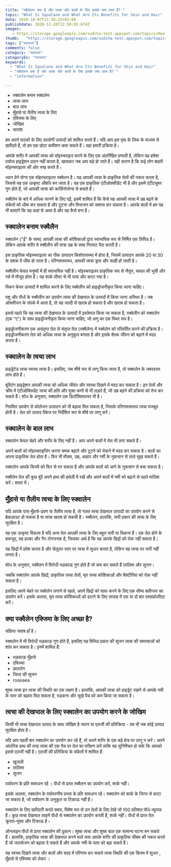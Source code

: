 ```yaml
---
title: "स्कैवेलन क्या है और त्वचा और बालों के लिए इसके क्या लाभ हैं? "
topic: "What Is Squalane and What Are Its Benefits for Skin and Hair"
date: 2018-10-07T11:39:22+02:00
publishdate: 2020-12-20T12:50:05.874Z
images: 
   - https://storage.googleapis.com/sudcha-test.appspot.com/topics/Health/default-selection/2.jpg
thumb:   "https://storage.googleapis.com/sudcha-test.appspot.com/topics/Health/default-selection/thumb/2.jpg"
tags: ["स्वास्थ्य"]
comments: false
category: "स्वास्थ्य"
categoryEn: "स्वास्थ्य"
keywords: 
  - "What Is Squalane and What Are Its Benefits for Skin and Hair"
  - "स्कैवेलन क्या है और त्वचा और बालों के लिए इसके क्या लाभ हैं? "
  - "information"

---
```

<ul> <li> स्क्वालेन बनाम स्क्वालेन </li> <li> त्वचा लाभ </li> <li> बाल लाभ </li> <li> मुँहासे या तैलीय त्वचा के लिए </li> <li> एक्जिमा के लिए </li> <li> जोखिम </li> <li> सारांश </li> </ul> <p> हम अपने पाठकों के लिए उपयोगी उत्पादों को शामिल करते हैं। यदि आप इस पृष्ठ के लिंक के माध्यम से खरीदते हैं, तो हम एक छोटा कमीशन कमा सकते हैं। यहां हमारी प्रक्रिया है। </p> <p> आपके शरीर में आपकी त्वचा को मॉइस्चराइज करने के लिए एक अंतर्निहित प्रणाली है, लेकिन यह हमेशा पर्याप्त हाइड्रेशन प्रदान नहीं करता है, खासकर जब आप बड़े हो जाते हैं। यही कारण है कि कई लोग बाहरी मॉइस्चराइज़र की ओर रुख करते हैं। </p> <p> ध्यान देने योग्य एक मॉइस्चराइज़र स्क्वेलन है। यह आपकी त्वचा के प्राकृतिक तेलों की नकल करता है, जिससे यह एक उत्कृष्ट औषधि बन जाता है। यह एक प्राकृतिक एंटीऑक्सीडेंट भी है और इसमें एंटीट्यूमर गुण होते हैं, जो आपकी त्वचा को कार्सिनोजेन्स से बचाते हैं। </p> <p> स्क्वैलेन के बारे में अधिक जानने के लिए पढ़ें, इसमें शामिल हैं कि कैसे यह आपकी त्वचा में उम्र बढ़ने के संकेतों को धीमा कर सकता है और टूटना और विभाजन को समाप्त कर सकता है। आपके बालों में हम यह भी बताएंगे कि यह कहां से आता है और यह कैसे बना है। </p> <h2> स्क्वालेन बनाम स्क्वैलैन </h2> <p> स्क्वालेन ("ई" के साथ) आपकी त्वचा की कोशिकाओं द्वारा स्वाभाविक रूप से निर्मित एक लिपिड है। लेकिन आपके शरीर में स्क्वैलीन की मात्रा उम्र के साथ गिरावट पैदा करती है। </p> <p> इस प्राकृतिक मॉइस्चराइज़र का पीक उत्पादन किशोरावस्था में होता है, जिसमें उत्पादन आपके 20 या 30 के दशक में धीमा हो जाता है। परिणामस्वरूप, आपकी त्वचा ड्राय और रूखी हो जाती है। </p> <p> स्क्वैलीन केवल मनुष्यों में ही स्वाभाविक नहीं है। मॉइस्चराइज़र प्राकृतिक रूप से जैतून, चावल की भूसी और गन्ने में मौजूद होता है। यह शार्क लीवर से भी पाया और काटा गया है। </p> <p> स्किन केयर उत्पादों में शामिल करने के लिए स्क्वेलीन को हाइड्रोजनीकृत किया जाना चाहिए। </p> <p> पशु और पौधों के स्क्वैलीन का उपयोग त्वचा की देखभाल के उत्पादों में किया जाना अस्थिर है। जब ऑक्सीजन के संपर्क में आता है, तो यह जल्दी से खराब हो सकता है और खराब हो सकता है। </p> <p> इससे पहले कि यह त्वचा की देखभाल के उत्पादों में इस्तेमाल किया जा सकता है, स्क्वेलीन को स्क्वालेन (एक "ए") के साथ हाइड्रोजनीकृत किया जाना चाहिए, जो अणु का एक स्थिर रूप है। </p> <p> हाइड्रोजनीकरण एक असंतृप्त तेल से संतृप्त तेल (स्क्वैलेन) में स्क्वेलेन को परिवर्तित करने की प्रक्रिया है। हाइड्रोजनीकरण तेल को अधिक त्वचा के अनुकूल बनाता है और इसके शेल्फ जीवन को बढ़ाने में मदद करता है। </p> <h2> स्क्वालेन के त्वचा लाभ </h2> <p> हाइड्रेटेड त्वचा स्वस्थ त्वचा है। इसलिए, जब शीर्ष रूप से लागू किया जाता है, तो स्क्वालेन के जबरदस्त लाभ होते हैं। </p> <p> बूस्टिंग हाइड्रेशन आपकी त्वचा को अधिक जीवंत और स्वस्थ दिखने में मदद कर सकता है। इन तेलों और क्रीम में एंटीऑक्सिडेंट त्वचा की क्षति और मुक्त कणों से भी लड़ते हैं, जो उम्र बढ़ने की प्रक्रिया को तेज कर सकते हैं। शोध के अनुसार, स्क्वालेन एक डिटॉक्सिफायर भी है। </p> <p> नियमित उपयोग से कोलेजन उत्पादन को भी बढ़ावा मिल सकता है, जिसके परिणामस्वरूप त्वचा मजबूत होती है। तेल को उत्पाद पैकेज पर निर्देशित रूप से शीर्ष पर लागू करें। </p> <h2> स्क्वालेन के बाल लाभ </h2> <p> स्क्वालेन केवल चेहरे और शरीर के लिए नहीं है। आप अपने बालों में तेल भी लगा सकते हैं। </p> <p> अपने बालों को मॉइस्चराइजिंग करना चमक बढ़ाने और टूटने को रोकने में मदद कर सकता है। बालों का अपना प्राकृतिक तेल होता है। फिर भी मौसम, उम्र, आहार और गर्मी के नुकसान से ताले सूख सकते हैं। </p> <p> स्क्वालेन आपके किस्में को फिर से भर सकता है और आपके बालों को आगे के नुकसान से बचा सकता है। </p> <p> स्क्वैलेन तेल की कुछ बूंदें अपने हाथ की हथेली में रखें और अपने बालों में नमी को बढ़ाने से पहले मालिश करें। शावर में। </p> <h2> मुँहासे या तैलीय त्वचा के लिए स्क्वालेन </h2> <p> यदि आपके पास मुँहासे-प्रवण या तैलीय त्वचा है, तो गलत त्वचा देखभाल उत्पादों का उपयोग करने से ब्रेकआउट हो सकता है या त्वचा खराब हो सकती है। स्क्वैलन, हालांकि, सभी प्रकार की त्वचा के लिए सुरक्षित है। </p> <p> यह एक उत्कृष्ट विकल्प है यदि अन्य तेल आपकी त्वचा के लिए बहुत भारी या चिकना हैं। एक तेल होने के बावजूद, यह हल्का और गैर-रोगजनक है, जिसका अर्थ है कि यह आपके छिद्रों को रोक नहीं सकता है। </p> <p> यह छिद्रों में प्रवेश करता है और सेलुलर स्तर पर त्वचा में सुधार करता है, लेकिन यह त्वचा पर भारी नहीं लगता है। </p> <p> शोध के अनुसार, स्क्वैलन में विरोधी भड़काऊ गुण होते हैं जो कम कर सकते हैं लालिमा और सूजन। </p> <p> जबकि स्क्वालेन आपके छिद्रों, प्राकृतिक त्वचा तेलों, मृत त्वचा कोशिकाओं और बैक्टीरिया को रोक नहीं सकता है। </p> <p> इसलिए अपने चेहरे पर स्क्वेलेन लगाने से पहले, अपने छिद्रों को साफ करने के लिए एक सौम्य क्लीन्ज़र का उपयोग करें। इसके अलावा, मृत त्वचा कोशिकाओं को हटाने के लिए सप्ताह में एक या दो बार एक्सफ़ोलीएट करें। </p> <h2> क्या स्क्वैलेन एक्जिमा के लिए अच्छा है? </H2> <p> संक्षिप्त जवाब हाँ है। </p> <p> स्क्वालेन में भी विरोधी भड़काऊ गुण होते हैं, इसलिए यह विभिन्न प्रकार की सूजन त्वचा की समस्याओं को शांत कर सकता है। इनमें शामिल हैं: </p> <ul> <li> भड़काऊ मुँहासे </li> <li> एक्जिमा </li> <li> छालरोग </li> <li> जिल्द की सूजन </li> <li> roseaea </li > </ul> <p> शुष्क त्वचा इन त्वचा की स्थिति का एक लक्षण है। हालांकि, आपकी त्वचा को हाइड्रेट रखने से आपके नमी के स्तर को बढ़ावा मिल सकता है, भड़कना और सूखे पैच को कम किया जा सकता है। </p> <h2> त्वचा की देखभाल के लिए स्क्वालेन का उपयोग करने के जोखिम </h2> <p> किसी भी त्वचा देखभाल उत्पाद के साथ जोखिम है जलन या एलर्जी की प्रतिक्रिया - तब भी जब कोई उत्पाद सुरक्षित होता है। </p> <p> यदि आप पहली बार स्क्वालेन का उपयोग कर रहे हैं, तो अपने शरीर के एक बड़े क्षेत्र पर लागू न करें। अपने आंतरिक हाथ की तरह त्वचा की एक पैच पर तेल का परीक्षण करें ताकि यह सुनिश्चित हो सके कि आपको इससे एलर्जी नहीं है। एलर्जी की प्रतिक्रिया के संकेतों में शामिल हैं: </p> <ul> <li> खुजली </li> <li> लालिमा </li> <li> सूजन </li> </ul> <p> पर्यावरण के प्रति सावधान रहें । पौधों से प्राप्त स्क्वैलन का उपयोग करें, शार्क नहीं। </p> <p> इसके अलावा, स्क्वालेन के पर्यावरणीय प्रभाव के प्रति सावधान रहें। स्क्वालेन को शार्क के जिगर से काटा जा सकता है, जो पर्यावरण के अनुकूल या टिकाऊ नहीं है। </p> <p> स्क्वालेन के लिए खरीदारी करते समय, विशेष रूप से उन तेलों के लिए देखें जो 100 प्रतिशत पौधे-व्युत्पन्न हैं। कुछ त्वचा देखभाल लाइनें पौधों से स्क्वालेन का उपयोग करती हैं, शार्क नहीं। पौधों से प्राप्त तेल क्रूरता-मुक्त और टिकाऊ है। </p> <p> ऑनलाइन पौधों से प्राप्त स्क्वालेन की दुकान। शुष्क त्वचा और शुष्क बाल एक सामान्य घटना बन सकते हैं। हालांकि, प्राकृतिक त्वचा की देखभाल करने वाले तत्व आपके शरीर की प्राकृतिक सीबम की नकल करते हैं जो जलयोजन को बढ़ावा दे सकते हैं और आपके नमी के स्तर को बढ़ा सकते हैं। </P> <p> यह स्वस्थ दिखने त्वचा और बालों और मदद में परिणाम कर सकते त्वचा स्थिति की एक किस्म में सुधार , मुँहासे से एक्जिमा को लेकर । </P> 